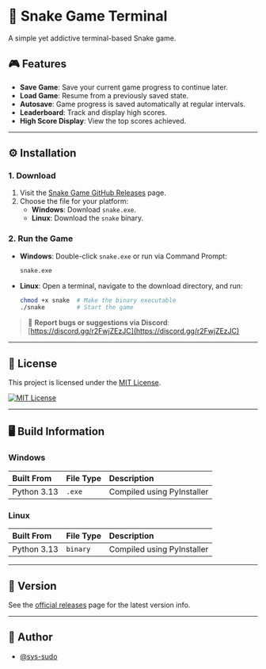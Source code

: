 # 🐍 Snake Game Terminal

A simple yet addictive terminal-based Snake game.

## 🎮 Features

- **Save Game**: Save your current game progress to continue later.
- **Load Game**: Resume from a previously saved state.
- **Autosave**: Game progress is saved automatically at regular intervals.
- **Leaderboard**: Track and display high scores.
- **High Score Display**: View the top scores achieved.

---

## ⚙️ Installation

### 1. Download

1. Visit the [Snake Game GitHub Releases](https://github.com/sys-sudo/snakegame/releases) page.
2. Choose the file for your platform:
   - **Windows**: Download `snake.exe`.
   - **Linux**: Download the `snake` binary.

### 2. Run the Game

- **Windows**: Double-click `snake.exe` or run via Command Prompt:
  ```bash
  snake.exe
  ```

- **Linux**: Open a terminal, navigate to the download directory, and run:
  ```bash
  chmod +x snake  # Make the binary executable
  ./snake         # Start the game
  ```

> 💬 **Report bugs or suggestions via Discord**: [https://discord.gg/r2FwjZEzJC](https://discord.gg/r2FwjZEzJC)

---

## 📄 License

This project is licensed under the [MIT License](https://github.com/sys-sudo/snakegame/blob/main/LICENSE).

[![MIT License](https://img.shields.io/badge/License-MIT-green.svg)](https://github.com/sys-sudo/snakegame/blob/main/LICENSE)

---

## 🖥️ Build Information

### Windows

| Built From     | File Type | Description                     |
| :------------- | :-------- | :------------------------------ |
| Python 3.13    | `.exe`    | Compiled using PyInstaller      |

### Linux

| Built From     | File Type | Description                     |
| :------------- | :-------- | :------------------------------ |
| Python 3.13    | `binary`  | Compiled using PyInstaller      |

---

## 🔢 Version

See the [official releases](https://github.com/sys-sudo/snakegame/releases) page for the latest version info.

---

## 👤 Author

- [@sys-sudo](https://www.github.com/sys-sudo)
